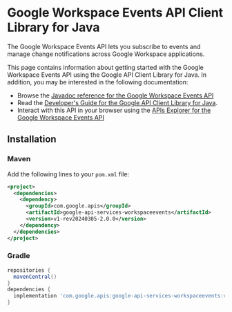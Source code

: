 # Google Workspace Events API Client Library for Java

The Google Workspace Events API lets you subscribe to events and manage change notifications across Google Workspace applications.

This page contains information about getting started with the Google Workspace Events API
using the Google API Client Library for Java. In addition, you may be interested
in the following documentation:

* Browse the [Javadoc reference for the Google Workspace Events API][javadoc]
* Read the [Developer's Guide for the Google API Client Library for Java][google-api-client].
* Interact with this API in your browser using the [APIs Explorer for the Google Workspace Events API][api-explorer]

## Installation

### Maven

Add the following lines to your `pom.xml` file:

```xml
<project>
  <dependencies>
    <dependency>
      <groupId>com.google.apis</groupId>
      <artifactId>google-api-services-workspaceevents</artifactId>
      <version>v1-rev20240305-2.0.0</version>
    </dependency>
  </dependencies>
</project>
```

### Gradle

```gradle
repositories {
  mavenCentral()
}
dependencies {
  implementation 'com.google.apis:google-api-services-workspaceevents:v1-rev20240305-2.0.0'
}
```

[javadoc]: https://googleapis.dev/java/google-api-services-workspaceevents/latest/index.html
[google-api-client]: https://github.com/googleapis/google-api-java-client/
[api-explorer]: https://developers.google.com/apis-explorer/#p/workspaceevents/v1/
